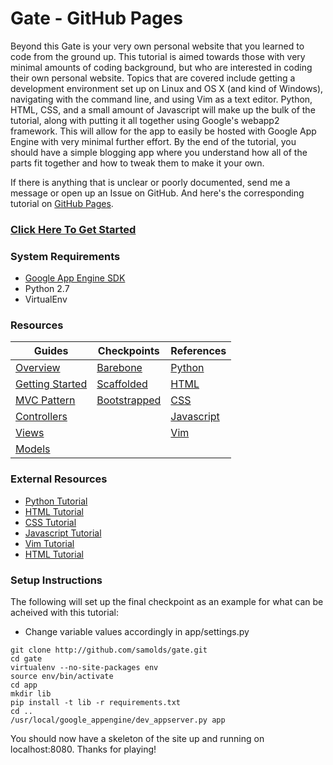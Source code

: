 # Gate - GitHub Pages
Beyond this Gate is your very own personal website that you learned to code from the
ground up. This tutorial is aimed towards those with very minimal amounts of coding
background, but who are interested in coding their own personal website. Topics that
are covered include getting a development environment set up on Linux and OS X (and
kind of Windows), navigating with the command line, and using Vim as a text editor.
Python, HTML, CSS, and a small amount of Javascript will make up the bulk of the
tutorial, along with putting it all together using Google's webapp2 framework. This
will allow for the app to easily be hosted with Google App Engine with very minimal
further effort. By the end of the tutorial, you should have a simple blogging app
where you understand how all of the parts fit together and how to tweak them to make
it your own.

If there is anything that is unclear or poorly documented, send me a message or
open up an Issue on GitHub. And here's the corresponding tutorial on 
[GitHub Pages](#).


### [Click Here To Get Started](guides/overview.md)


### System Requirements
* [Google App Engine SDK](http://developers.google.com/appengine/downloads)
* Python 2.7
* VirtualEnv


### Resources
Guides | Checkpoints | References
--- | --- | ---
[Overview](guides/overview.md) | [Barebone](checkpoints/barebone) | [Python](guides/python_ref.md)
[Getting Started](guides/getting_started.md) | [Scaffolded](checkpoints/scaffolded) | [HTML](guides/html_ref.md)
[MVC Pattern](guides/mvc.md) | [Bootstrapped](checkpoints/bootstrapped) | [CSS](guides/css_ref.md)
[Controllers](guides/controllers.md) |  | [Javascript](guides/js_ref.md)
[Views](guides/views.md) |  | [Vim](guides/vim_ref.md)
[Models](guides/models.md) |  | 


### External Resources
* [Python Tutorial](#)
* [HTML Tutorial](#)
* [CSS Tutorial](#)
* [Javascript Tutorial](#)
* [Vim Tutorial](#)
* [HTML Tutorial](#)


### Setup Instructions
The following will set up the final checkpoint as an example for what can be
acheived with this tutorial:

* Change variable values accordingly in app/settings.py

```
git clone http://github.com/samolds/gate.git
cd gate
virtualenv --no-site-packages env
source env/bin/activate
cd app
mkdir lib
pip install -t lib -r requirements.txt
cd ..
/usr/local/google_appengine/dev_appserver.py app
```

You should now have a skeleton of the site up and running on localhost:8080.
Thanks for playing!
